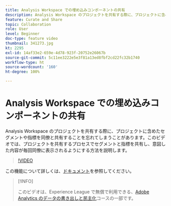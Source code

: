 ```yaml
---
title: Analysis Workspace での埋め込みコンポーネントの共有
description: Analysis Workspace のプロジェクトを共有する際に、プロジェクトに含めたセグメントや指標を同僚と共有することを忘れてしまうことがあります。このビデオでは、プロジェクトを共有するプロセスでセグメントと指標を共有し、意図した内容が毎回同僚に表示されるようにする方法を説明します。
feature: Curate and Share
topic: Collaboration
role: User
level: Beginner
doc-type: feature video
thumbnail: 341273.jpg
kt: 2295
exl-id: 14af33e2-659e-4d78-923f-20752e26067b
source-git-commit: 5c11ee3222e5e3f81a13ed8fbf2cd22fc32b1740
workflow-type: ht
source-wordcount: '160'
ht-degree: 100%

---
```


# Analysis Workspace での埋め込みコンポーネントの共有

Analysis Workspace のプロジェクトを共有する際に、プロジェクトに含めたセグメントや指標を同僚と共有することを忘れてしまうことがあります。このビデオでは、プロジェクトを共有するプロセスでセグメントと指標を共有し、意図した内容が毎回同僚に表示されるようにする方法を説明します。

>[!VIDEO](https://video.tv.adobe.com/v/341273/?quality=12&learn=on)

この機能について詳しくは、[ドキュメント](https://experienceleague.adobe.com/docs/analytics/analyze/analysis-workspace/curate-share/curate.html?lang=ja)を参照してください。

>[!INFO]
>
> このビデオは、Experience League で無償で利用できる、[Adobe Analytics のデータの書き出しと民主化](https://experienceleague.adobe.com/?lang=ja/?recommended=Analytics-A-1-2022.1.democratizing#dashboard/learning)コースの一部です。